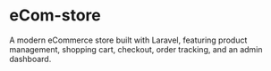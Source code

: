 # eCom-store
A modern eCommerce store built with Laravel, featuring product management, shopping cart, checkout, order tracking, and an admin dashboard.
